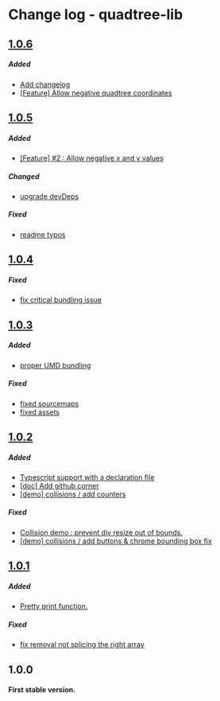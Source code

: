 # Change log - quadtree-lib

## [1.0.6](https://github.com/elbywan/quadtree-lib/compare/1.0.5...1.0.6)

##### Added

- [Add changelog](https://github.com/elbywan/quadtree-lib/commit/a126c8e38f42174237b6ebaa5c7b85e42ed1706a)
- [[Feature] Allow negative quadtree coordinates](https://github.com/elbywan/quadtree-lib/commit/18fcec76d68c1b05c55672b6767682ce4103ded6)

## [1.0.5](https://github.com/elbywan/quadtree-lib/compare/1.0.4...1.0.5)

##### Added

- [[Feature] #2 : Allow negative x and y values](https://github.com/elbywan/quadtree-lib/commit/5cf0e140d66fde00d5d61810b26cf3b018b45526)

##### Changed

- [upgrade devDeps](https://github.com/elbywan/quadtree-lib/commit/dd7fd1e62e092e7d6fba7953c827630eb961780e)

##### Fixed

- [readme typos](https://github.com/elbywan/quadtree-lib/commit/5b7b7fe6ac8838ad831c864d4242cc2eefb7ff37)

## [1.0.4](https://github.com/elbywan/quadtree-lib/compare/1.0.3...1.0.4)

##### Fixed

- [fix critical bundling issue](https://github.com/elbywan/quadtree-lib/commit/4135ab76872e3d0ec43c0f52f66fdeac56bc3802)

## [1.0.3](https://github.com/elbywan/quadtree-lib/compare/1.0.2...1.0.3)

##### Added

- [proper UMD bundling](https://github.com/elbywan/quadtree-lib/commit/d8a775f7c5ab8348d08e4728f21213a373ba383c)

##### Fixed

- [fixed sourcemaps ](https://github.com/elbywan/quadtree-lib/commit/a966df72026376c51621b6116b7862baebb2e9bb)
- [fixed assets](https://github.com/elbywan/quadtree-lib/commit/5debe73d1613ab8e62761ce1be44eeae6fd4e4f4)

## [1.0.2](https://github.com/elbywan/quadtree-lib/compare/1.0.1...1.0.2)

##### Added

- [Typescript support with a declaration file](https://github.com/elbywan/quadtree-lib/commit/1064cfda571f526276aab5b3eb602d53eee14692)
- [[doc] Add github corner ](https://github.com/elbywan/quadtree-lib/commit/dc8a3eb67323a277aef86371add56a1026278c9d)
- [[demo] collisions / add counters ](https://github.com/elbywan/quadtree-lib/commit/3a9fb0ef069f0154214b3567fdbc240c80b0895b)

##### Fixed

- [Collision demo : prevent div resize out of bounds.](https://github.com/elbywan/quadtree-lib/commit/ca736547e145c138129113153a0b4f427d8f2f31)
- [[demo] collisions / add buttons & chrome bounding box fix ](https://github.com/elbywan/quadtree-lib/commit/32ea35000efd6059c45924a22b048fd8b1cae771)

## [1.0.1](https://github.com/elbywan/quadtree-lib/compare/1.0.0...1.0.1)

##### Added

- [Pretty print function.](https://github.com/elbywan/quadtree-lib/commit/d4f9c13fc32679ecfeafdd13ee06e9e39e728258)

##### Fixed

- [fix removal not splicing the right array ](https://github.com/elbywan/quadtree-lib/commit/4a80caed3e2d93c8164d111b1d0f417911d911cc)

## 1.0.0

#### First stable version.
